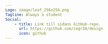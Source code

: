 ```yaml
---
Logo: image/leaf_256x256.png
Tagline: Always a student
Social:
    - title: Link till sidans GitHub-repo.
      url: https://github.com/cogr18/design
      icon: github
---
```

